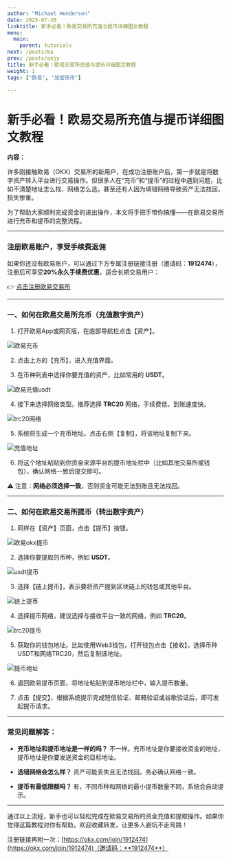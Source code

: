 ```yaml
---
author: "Michael Henderson"
date: 2025-07-30
linktitle: 新手必看！欧易交易所充值与提币详细图文教程
menu:
  main:
    parent: tutorials
next: /posts/ba
prev: /posts/okjy
title: 新手必看！欧易交易所充值与提币详细图文教程
weight: 1
tags: ["欧易", "加密货币"]

---
```


# 新手必看！欧易交易所充值与提币详细图文教程

**内容：**

许多刚接触欧易（OKX）交易所的新用户，在成功注册账户后，第一步就是将数字资产转入平台进行交易操作。但很多人在“充币”和“提币”的过程中遇到问题，比如不清楚地址怎么找、网络怎么选，甚至还有人因为填错网络导致资产无法找回，损失惨重。

为了帮助大家顺利完成资金的进出操作，本文将手把手带你搞懂——在欧易交易所进行充币和提币的完整流程。

---

### 注册欧易账户，享受手续费返佣

如果你还没有欧易账户，可以通过下方专属注册链接注册（邀请码：**1912474**），注册后可享受**20%永久手续费优惠**，适合长期交易用户：

👉 [点击注册欧易交易所](https://okx.com/join/1912474)

---

### 一、如何在欧易交易所充币（充值数字资产）

1. 打开欧易App或网页版，在底部导航栏点击【资产】。

![欧易充币](https://i.mji.rip/2025/08/03/718b033d8f8266d2336552b1164284d8.jpeg "欧易充币")

2. 点击上方的【充币】，进入充值界面。

3. 在币种列表中选择你要充值的资产，比如常用的 **USDT**。

![欧易充值usdt](https://i.mji.rip/2025/08/03/7b5394e0b15a7e522144e4ee4ea4be25.jpeg "欧易充值usdt")

4. 接下来选择网络类型。推荐选择 **TRC20** 网络，手续费低，到账速度快。

![trc20网络](https://i.mji.rip/2025/08/03/d25e1093aaef05372c1952ad0e0daf8d.jpeg "trc20网络")

5. 系统将生成一个充币地址。点击右侧【复制】，将该地址复制下来。

![充值地址](https://i.mji.rip/2025/08/03/96f6462721962711a8ce5bd1043762f3.png "充值地址")

6. 将这个地址粘贴到你资金来源平台的提币地址栏中（比如其他交易所或钱包），确认网络一致后提交即可。

⚠️ 注意：**网络必须选择一致**，否则资金可能无法到账且无法找回。

---

### 二、如何在欧易交易所提币（转出数字资产）

1. 同样在【资产】页面，点击【提币】按钮。

![欧易okx提币](https://i.mji.rip/2025/08/03/ac983a79a400df011bba9f7b29d5924a.jpeg "欧易okx提币")

2. 选择你要提取的币种，例如 **USDT**。

![usdt提币](https://i.mji.rip/2025/08/03/b81e49c793db8631316e94ee42b946e8.jpeg "usdt提币")

3. 选择【链上提币】，表示要将资产提到区块链上的钱包或其他平台。

![链上提币](https://i.mji.rip/2025/08/03/1494e836aa00154326f4397cbd2dfc7f.jpeg "链上提币")

4. 选择提币网络，建议选择与接收平台一致的网络，例如 **TRC20**。

![trc20提币](https://i.mji.rip/2025/08/03/7100358ae7eb3050fefd647bba3a7d10.jpeg "trc20提币")

5. 获取你的钱包地址。比如使用Web3钱包，打开钱包点击【接收】，选择币种USDT和网络TRC20，然后复制该地址。

![提币地址](https://i.mji.rip/2025/08/03/325238ccb6b392c4a75fa9a7b8d5492b.jpeg "提币地址")

6. 返回欧易提币页面，将地址粘贴到提币地址栏中，输入提币数量。

7. 点击【提交】，根据系统提示完成短信验证、邮箱验证或谷歌验证后，即可发起提币请求。

---

### 常见问题解答：

* **充币地址和提币地址是一样的吗？**
  不一样。充币地址是你要接收资金的地址，提币地址是你要发送资金的目标地址。

* **选错网络会怎么样？**
  资产可能丢失且无法找回。务必确认网络一致。

* **提币有最低限额吗？**
  有，不同币种和网络的最小提币数量不同，系统会自动提示。

---

通过以上流程，新手也可以轻松完成在欧易交易所的资金充值和提取操作。如果你觉得这篇教程对你有帮助，欢迎收藏转发，让更多人避坑不走弯路！

注册链接再附一次：[https://okx.com/join/1912474](https://okx.com/join/1912474)（邀请码：**1912474**）


